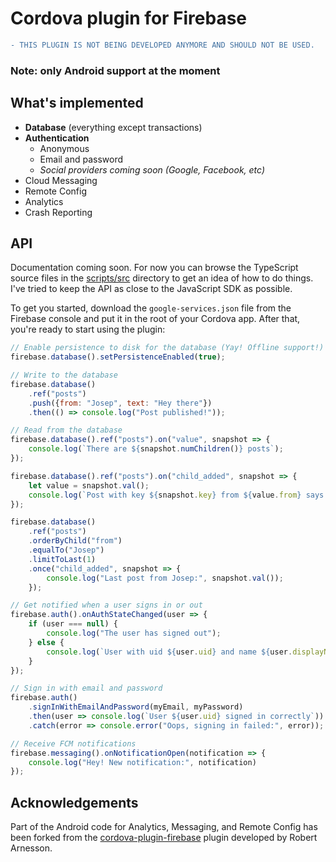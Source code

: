 # Cordova plugin for Firebase

```diff
- THIS PLUGIN IS NOT BEING DEVELOPED ANYMORE AND SHOULD NOT BE USED.
```
### Note: only Android support at the moment

## What's implemented
* **Database** (everything except transactions)
* **Authentication**
    * Anonymous
    * Email and password
    * *Social providers coming soon (Google, Facebook, etc)*
* Cloud Messaging
* Remote Config
* Analytics
* Crash Reporting

## API
Documentation coming soon. For now you can browse the TypeScript source files in the [scripts/src](./scripts/src) directory
to get an idea of how to do things. I've tried to keep the API as close to the JavaScript SDK as possible.

To get you started, download the `google-services.json` file from the Firebase console and put it in the root
of your Cordova app. After that, you're ready to start using the plugin:

```js
// Enable persistence to disk for the database (Yay! Offline support!)
firebase.database().setPersistenceEnabled(true);

// Write to the database
firebase.database()
    .ref("posts")
    .push({from: "Josep", text: "Hey there"})
    .then(() => console.log("Post published!"));

// Read from the database
firebase.database().ref("posts").on("value", snapshot => {
    console.log(`There are ${snapshot.numChildren()} posts`);
});

firebase.database().ref("posts").on("child_added", snapshot => {
    let value = snapshot.val();
    console.log(`Post with key ${snapshot.key} from ${value.from} says: ${value.text}`);
});

firebase.database()
    .ref("posts")
    .orderByChild("from")
    .equalTo("Josep")
    .limitToLast(1)
    .once("child_added", snapshot => {
        console.log("Last post from Josep:", snapshot.val());
    });

// Get notified when a user signs in or out
firebase.auth().onAuthStateChanged(user => {
    if (user === null) {
        console.log("The user has signed out");
    } else {
        console.log(`User with uid ${user.uid} and name ${user.displayName} has signed in`);
    }
});

// Sign in with email and password
firebase.auth()
    .signInWithEmailAndPassword(myEmail, myPassword)
    .then(user => console.log(`User ${user.uid} signed in correctly`))
    .catch(error => console.error("Oops, signing in failed:", error));

// Receive FCM notifications
firebase.messaging().onNotificationOpen(notification => {
    console.log("Hey! New notification:", notification)
});

```
## Acknowledgements
Part of the Android code for Analytics, Messaging, and Remote Config has been forked from the [cordova-plugin-firebase](https://github.com/arnesson/cordova-plugin-firebase) plugin developed by Robert Arnesson.
